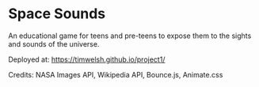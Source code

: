 # Space Sounds

An educational game for teens and pre-teens to expose them to the sights and sounds of the universe.

Deployed at: https://timwelsh.github.io/project1/

Credits: NASA Images API, Wikipedia API, Bounce.js, Animate.css
